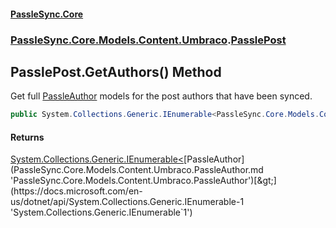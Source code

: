 #### [PassleSync.Core](index.md 'index')
### [PassleSync.Core.Models.Content.Umbraco](PassleSync.Core.Models.Content.Umbraco.md 'PassleSync.Core.Models.Content.Umbraco').[PasslePost](PassleSync.Core.Models.Content.Umbraco.PasslePost.md 'PassleSync.Core.Models.Content.Umbraco.PasslePost')

## PasslePost.GetAuthors() Method

Get full [PassleAuthor](PassleSync.Core.Models.Content.Umbraco.PassleAuthor.md 'PassleSync.Core.Models.Content.Umbraco.PassleAuthor') models for the post authors that have been synced.

```csharp
public System.Collections.Generic.IEnumerable<PassleSync.Core.Models.Content.Umbraco.PassleAuthor> GetAuthors();
```

#### Returns
[System.Collections.Generic.IEnumerable&lt;](https://docs.microsoft.com/en-us/dotnet/api/System.Collections.Generic.IEnumerable-1 'System.Collections.Generic.IEnumerable`1')[PassleAuthor](PassleSync.Core.Models.Content.Umbraco.PassleAuthor.md 'PassleSync.Core.Models.Content.Umbraco.PassleAuthor')[&gt;](https://docs.microsoft.com/en-us/dotnet/api/System.Collections.Generic.IEnumerable-1 'System.Collections.Generic.IEnumerable`1')